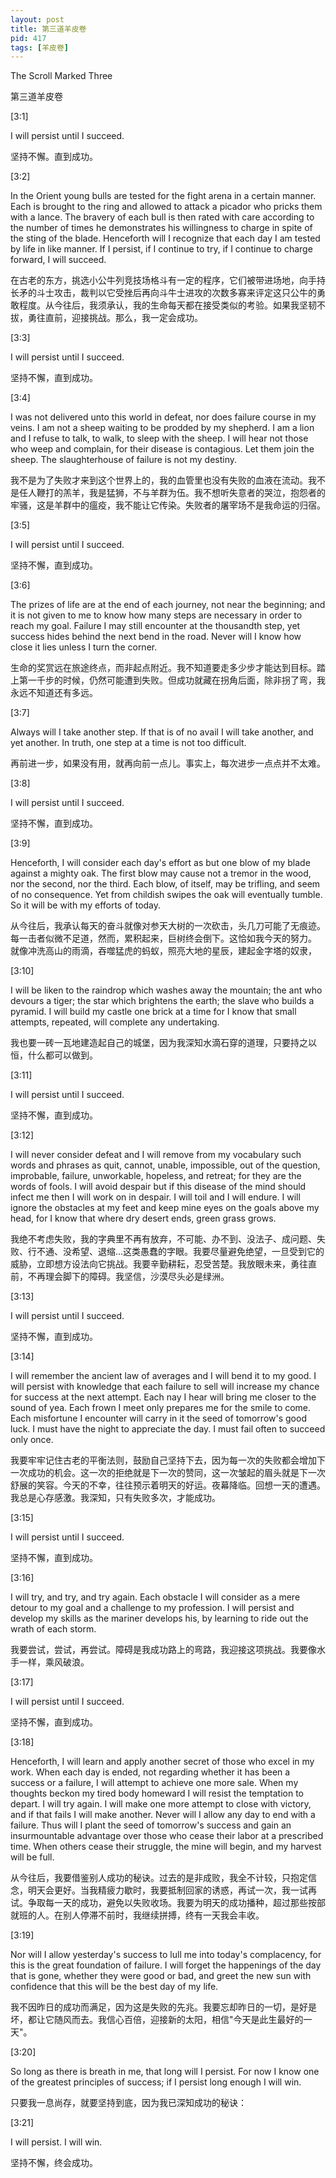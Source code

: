 ```yaml
---
layout: post
title: 第三道羊皮卷
pid: 417
tags: [羊皮卷]
---
```


The Scroll Marked Three

第三道羊皮卷

[3:1]

I will persist until I succeed.

坚持不懈。直到成功。

[3:2]

In the Orient young bulls are tested for the fight arena in a certain manner. Each is brought to the ring and allowed to attack a picador who pricks them with a lance. The bravery of each bull is then rated with care according to the number of times he demonstrates his willingness to charge in spite of the sting of the blade. Henceforth will I recognize that each day I am tested by life in like manner. If I persist, if I continue to try, if I continue to charge forward, I will succeed.

在古老的东方，挑选小公牛列竞技场格斗有一定的程序，它们被带进场地，向手持长矛的斗士攻击，裁判以它受挫后再向斗牛士进攻的次数多寡来评定这只公牛的勇敢程度。从今往后，我须承认，我的生命每天都在接受类似的考验。如果我坚韧不拔，勇往直前，迎接挑战。那么，我一定会成功。

[3:3]

I will persist until I succeed.

坚持不懈，直到成功。

[3:4]

I was not delivered unto this world in defeat, nor does failure course in my veins. I am not a sheep waiting to be prodded by my shepherd. I am a lion and I refuse to talk, to walk, to sleep with the sheep. I will hear not those who weep and complain, for their disease is contagious. Let them join the sheep. The slaughterhouse of failure is not my destiny.

我不是为了失败才来到这个世界上的，我的血管里也没有失败的血液在流动。我不是任人鞭打的羔羊，我是猛狮，不与羊群为伍。我不想听失意者的哭泣，抱怨者的牢骚，这是羊群中的瘟疫，我不能让它传染。失败者的屠宰场不是我命运的归宿。

[3:5]

I will persist until I succeed.

坚持不懈，直到成功。

[3:6]

The prizes of life are at the end of each journey, not near the beginning; and it is not given to me to know how many steps are necessary in order to reach my goal. Failure I may still encounter at the thousandth step, yet success hides behind the next bend in the road. Never will I know how close it lies unless I turn the corner.

生命的奖赏远在旅途终点，而非起点附近。我不知道要走多少步才能达到目标。踏上第一千步的时候，仍然可能遭到失败。但成功就藏在拐角后面，除非拐了弯，我永远不知道还有多远。

[3:7]

Always will I take another step. If that is of no avail I will take another, and yet another. In truth, one step at a time is not too difficult.

再前进一步，如果没有用，就再向前一点儿。事实上，每次进步一点点并不太难。

[3:8]

I will persist until I succeed.

坚持不懈，直到成功。

[3:9]

Henceforth, I will consider each day's effort as but one blow of my blade against a mighty oak. The first blow may cause not a tremor in the wood, nor the second, nor the third. Each blow, of itself, may be trifling, and seem of no consequence. Yet from childish swipes the oak will eventually tumble. So it will be with my efforts of today.

从今往后，我承认每天的奋斗就像对参天大树的一次砍击，头几刀可能了无痕迹。每一击者似微不足道，然而，累积起来，巨树终会倒下。这恰如我今天的努力。 就像冲洗高山的雨滴，吞噬猛虎的蚂蚁，照亮大地的星辰，建起金字塔的奴隶，

[3:10]

I will be liken to the raindrop which washes away the mountain; the ant who devours a tiger; the star which brightens the earth; the slave who builds a pyramid. I will build my castle one brick at a time for I know that small attempts, repeated, will complete any undertaking.

我也要一砖一瓦地建造起自己的城堡，因为我深知水滴石穿的道理，只要持之以恒，什么都可以做到。

[3:11]

I will persist until I succeed.

坚持不懈，直到成功。

[3:12]

I will never consider defeat and I will remove from my vocabulary such words and phrases as quit, cannot, unable, impossible, out of the question, improbable, failure, unworkable, hopeless, and retreat; for they are the words of fools. I will avoid despair but if this disease of the mind should infect me then I will work on in despair. I will toil and I will endure. I will ignore the obstacles at my feet and keep mine eyes on the goals above my head, for I know that where dry desert ends, green grass grows.

我绝不考虑失败，我的字典里不再有放弃，不可能、办不到、没法子、成问题、失败、行不通、没希望、退缩…这类愚蠢的字眼。我要尽量避免绝望，一旦受到它的威胁，立即想方设法向它挑战。我要辛勤耕耘，忍受苦楚。我放眼未来，勇往直前，不再理会脚下的障碍。我坚信，沙漠尽头必是绿洲。

[3:13]

I will persist until I succeed.

坚持不懈，直到成功。

[3:14]

I will remember the ancient law of averages and I will bend it to my good. I will persist with knowledge that each failure to sell will increase my chance for success at the next attempt. Each nay I hear will bring me closer to the sound of yea. Each frown I meet only prepares me for the smile to come. Each misfortune I encounter will carry in it the seed of tomorrow's good luck. I must have the night to appreciate the day. I must fail often to succeed only once.

我要牢牢记住古老的平衡法则，鼓励自己坚持下去，因为每一次的失败都会增加下一次成功的机会。这一次的拒绝就是下一次的赞同，这一次皱起的眉头就是下一次舒展的笑容。今天的不幸，往往预示着明天的好运。夜幕降临。回想一天的遭遇。我总是心存感激。我深知，只有失败多次，才能成功。

[3:15]

I will persist until I succeed.

坚持不懈，直到成功。

[3:16]

I will try, and try, and try again. Each obstacle I will consider as a mere detour to my goal and a challenge to my profession. I will persist and develop my skills as the mariner develops his, by learning to ride out the wrath of each storm.

我要尝试，尝试，再尝试。障碍是我成功路上的弯路，我迎接这项挑战。我要像水手一样，乘风破浪。

[3:17]

I will persist until I succeed.

坚持不懈，直到成功。

[3:18]

Henceforth, I will learn and apply another secret of those who excel in my work. When each day is ended, not regarding whether it has been a success or a failure, I will attempt to achieve one more sale. When my thoughts beckon my tired body homeward I will resist the temptation to depart. I will try again. I will make one more attempt to close with victory, and if that fails I will make another. Never will I allow any day to end with a failure. Thus will I plant the seed of tomorrow's success and gain an insurmountable advantage over those who cease their labor at a prescribed time. When others cease their struggle, the mine will begin, and my harvest will be full.

从今往后，我要借鉴别人成功的秘诀。过去的是非成败，我全不计较，只抱定信念，明天会更好。当我精疲力歇时，我要抵制回家的诱惑，再试一次，我一试再试。争取每一天的成功，避免以失败收场。我要为明天的成功播种，超过那些按部就班的人。在别人停滞不前时，我继续拼搏，终有一天我会丰收。

[3:19]

Nor will I allow yesterday's success to lull me into today's complacency, for this is the great foundation of failure. I will forget the happenings of the day that is gone, whether they were good or bad, and greet the new sun with confidence that this will be the best day of my life.

我不因昨日的成功而满足，因为这是失败的先兆。我要忘却昨日的一切，是好是坏，都让它随风而去。我信心百倍，迎接新的太阳，相信"今天是此生最好的一天"。

[3:20]

So long as there is breath in me, that long will I persist. For now I know one of the greatest principles of success; if I persist long enough I will win.

只要我一息尚存，就要坚持到底，因为我已深知成功的秘诀：

[3:21]

I will persist. I will win.

坚持不懈，终会成功。